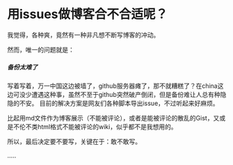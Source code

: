 # 用issues做博客合不合适呢？
我觉得，各种爽，竟然有一种非凡想不断写博客的冲动。

然而，唯一的问题就是：
##### 备份太难了

写着写着，万一中国这边被墙了，github服务器瘫了，那不就糟糕了？在china这边可没少遭遇这种事，虽然不至于github突然破产倒闭，但是备份难让人总有种隐隐的不安。
目前的解决方案是网友们各种脚本导出issue，不过听起来好麻烦。

比起用md文件作为博客展示（不能被评论），或者是能被评论的散乱的Gist，又或是不伦不类html格式不能被评论的wiki，似乎都不是我想用的。

所以，最后决定要不要写，关键在于：敢不敢写。

.....
